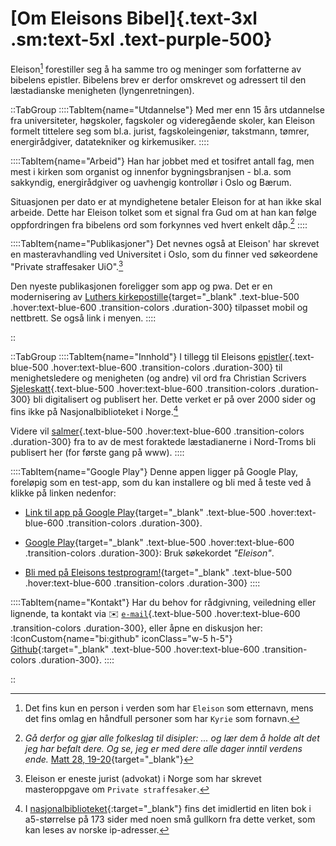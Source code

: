# [Om Eleisons Bibel]{.text-3xl .sm:text-5xl .text-purple-500}
Eleison[^1] forestiller seg å ha samme tro og meninger som forfatterne av bibelens epistler. Bibelens brev er derfor omskrevet og adressert til den læstadianske menigheten (lyngenretningen).

::TabGroup
::::TabItem{name="Utdannelse"}
Med mer enn 15 års utdannelse fra universiteter, høgskoler, fagskoler og videregående skoler, kan Eleison formelt tittelere seg som bl.a. jurist, fagskoleingeniør, takstmann, tømrer, energirådgiver, datatekniker og kirkemusiker.
::::

::::TabItem{name="Arbeid"}
Han har jobbet med et tosifret antall fag, men mest i kirken som organist og innenfor bygningsbranjsen - bl.a. som sakkyndig, energirådgiver og uavhengig kontrollør i Oslo og Bærum.

Situasjonen per dato er at myndighetene betaler Eleison for at han ikke skal arbeide. Dette har Eleison tolket som et signal fra Gud om at han kan følge oppfordringen fra bibelens ord som forkynnes ved hvert enkelt dåp.[^2]
::::

::::TabItem{name="Publikasjoner"}
Det nevnes også at Eleison' har skrevet en masteravhandling ved Universitet i Oslo, som du finner ved søkeordene "Private straffesaker UiO".[^3]

Den nyeste publikasjonen foreligger som app og pwa. Det er en modernisering av [Luthers kirkepostille](https://kirkepostille.vercel.app){target="_blank" .text-blue-500 .hover:text-blue-600 .transition-colors .duration-300} tilpasset mobil og nettbrett. Se også link i menyen.
::::

::

[//]: # (Her kommer neste tabgroup)

::TabGroup
::::TabItem{name="Innhold"}
I tillegg til Eleisons [epistler](/list?theme=epistler){.text-blue-500 .hover:text-blue-600 .transition-colors .duration-300} til menighetsledere og menigheten (og andre) vil ord fra Christian Scrivers [Sjeleskatt](/list?theme=sjeleskatt){.text-blue-500 .hover:text-blue-600 .transition-colors .duration-300} bli digitalisert og publisert her. Dette verket er på over 2000 sider og fins ikke på Nasjonalbiblioteket i Norge.[^4]

Videre vil [salmer](/list?theme=sjeleskatt){.text-blue-500 .hover:text-blue-600 .transition-colors .duration-300} fra to av de mest foraktede læstadianerne i Nord-Troms bli publisert her (for første gang på www).
::::

::::TabItem{name="Google Play"}
Denne appen ligger på Google Play, foreløpig som en test-app, som du kan installere og bli med å teste ved å klikke på linken nedenfor:  
* [Link til app på Google Play](https://play.google.com/store/apps/details?id=app.vercel.eleison.twa){target="_blank" .text-blue-500 .hover:text-blue-600 .transition-colors .duration-300}.

* [Google Play](https://play.google.com/store/apps?hl=NO){target="_blank" .text-blue-500 .hover:text-blue-600 .transition-colors .duration-300}: Bruk søkekordet _"Eleison"_.

* [Bli med på Eleisons testprogram!](https://play.google.com/apps/testing/app.vercel.eleison.twa){target="_blank" .text-blue-500 .hover:text-blue-600 .transition-colors .duration-300}
::::

::::TabItem{name="Kontakt"}
Har du behov for rådgivning, veiledning eller lignende, ta kontakt via :envelope: [`e-mail`](mailto:jur.eleison@gmail.com){.text-blue-500 .hover:text-blue-600 .transition-colors .duration-300}, eller åpne en diskusjon her: :IconCustom{name="bi:github" iconClass="w-5 h-5"} [Github](https://github.com/lovkyndig/eleison/discussions){:target="_blank" .text-blue-500 .hover:text-blue-600 .transition-colors .duration-300}.
::::

::

[^1]: Det fins kun en person i verden som har `Eleison` som etternavn, mens det fins omlag en håndfull personer som har `Kyrie` som fornavn.
[^2]: _Gå derfor og gjør alle folkeslag til disipler: ... og lær dem å holde alt det jeg har befalt dere. Og se, jeg er med dere alle dager inntil verdens ende._ [Matt 28, 19-20](https://no.bibelsite.com/matthew/28-19.htm){target="_blank"}
[^3]: Eleison er eneste jurist (advokat) i Norge som har skrevet masteroppgave om `Private straffesaker`.
[^4]: I [nasjonalbiblioteket](https://www.nb.no/items/0b05d9a568cf63bee38628b3fbd52395){:target="_blank"} fins det imidlertid en liten bok i a5-størrelse på 173 sider med noen små gullkorn fra dette verket, som kan leses av norske ip-adresser.